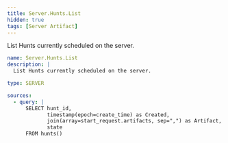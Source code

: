 ```yaml
---
title: Server.Hunts.List
hidden: true
tags: [Server Artifact]
---
```


List Hunts currently scheduled on the server.


```yaml
name: Server.Hunts.List
description: |
  List Hunts currently scheduled on the server.

type: SERVER

sources:
  - query: |
      SELECT hunt_id,
             timestamp(epoch=create_time) as Created,
             join(array=start_request.artifacts, sep=",") as Artifact,
             state
      FROM hunts()

```
